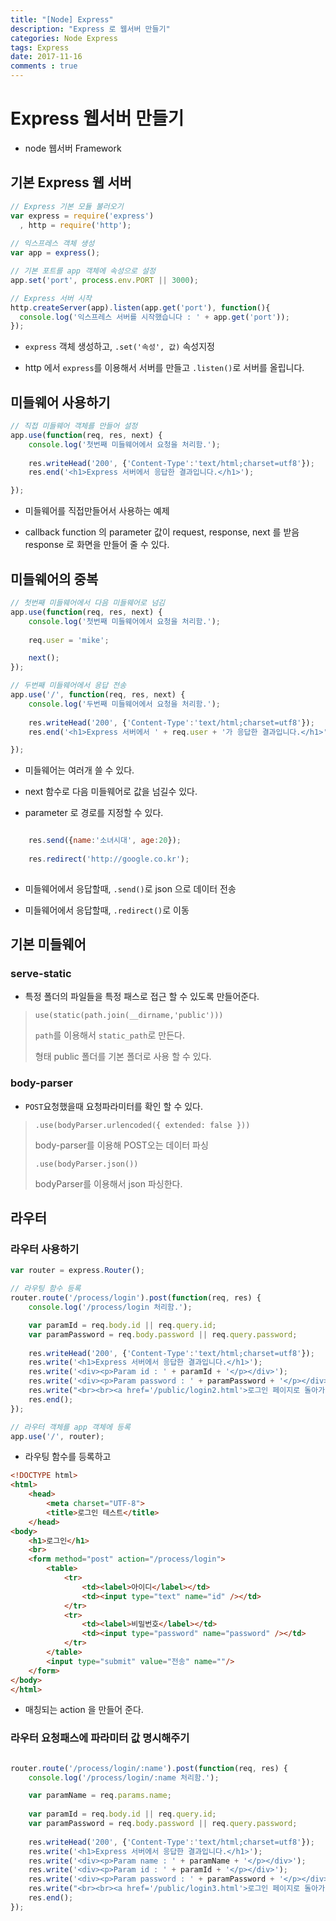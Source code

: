 ```yaml
---
title: "[Node] Express"
description: "Express 로 웹서버 만들기"
categories: Node Express
tags: Express 
date: 2017-11-16
comments : true
---
```


# Express 웹서버 만들기

* node 웹서버 Framework

## 기본 Express 웹 서버

```javascript
// Express 기본 모듈 불러오기
var express = require('express')
  , http = require('http');
 
// 익스프레스 객체 생성
var app = express();

// 기본 포트를 app 객체에 속성으로 설정
app.set('port', process.env.PORT || 3000);

// Express 서버 시작
http.createServer(app).listen(app.get('port'), function(){
  console.log('익스프레스 서버를 시작했습니다 : ' + app.get('port'));
});
``` 

* `express` 객체 생성하고, `.set('속성', 값)` 속성지정

* http 에서 `express`를 이용해서 서버를 만들고 `.listen()`로 서버를 올립니다.

## 미들웨어 사용하기 

```javascript
// 직접 미들웨어 객체를 만들어 설정
app.use(function(req, res, next) {
	console.log('첫번째 미들웨어에서 요청을 처리함.');
	
	res.writeHead('200', {'Content-Type':'text/html;charset=utf8'});
	res.end('<h1>Express 서버에서 응답한 결과입니다.</h1>');

});
```

* 미들웨어를 직접만들어서 사용하는 예제

* callback function 의 parameter 값이 request, response, next 를 받음 response 로 화면을 만들어 줄 수 있다.

## 미들웨어의 중복

```javascript
// 첫번째 미들웨어에서 다음 미들웨어로 넘김
app.use(function(req, res, next) {
	console.log('첫번째 미들웨어에서 요청을 처리함.');
	
	req.user = 'mike';

	next();
});

// 두번째 미들웨어에서 응답 전송
app.use('/', function(req, res, next) {
	console.log('두번째 미들웨어에서 요청을 처리함.');
	
	res.writeHead('200', {'Content-Type':'text/html;charset=utf8'});
	res.end('<h1>Express 서버에서 ' + req.user + '가 응답한 결과입니다.</h1>');

});
```

* 미들웨어는 여러개 쓸 수 있다.

* next 함수로 다음 미들웨어로 값을 넘길수 있다. 

* parameter 로 경로를 지정할 수 있다.
```javascript

	res.send({name:'소녀시대', age:20});
	
	res.redirect('http://google.co.kr');
	
```

* 미들웨어에서 응답할때, `.send()`로 json 으로 데이터 전송

* 미들웨어에서 응답할때, `.redirect()`로 이동

## 기본 미들웨어


### serve-static

* 특정 폴더의 파일들을 특정 패스로 접근 할 수 있도록 만들어준다.

> `use(static(path.join(__dirname,'public')))`
>
> `path`를 이용해서 `static_path`로 만든다.
>
>  형태 public 폴더를 기본 폴더로 사용 할 수 있다.

### body-parser

* `POST`요청했을때 요청파라미터를 확인 할 수 있다.

> `.use(bodyParser.urlencoded({ extended: false }))`
>
>  body-parser를 이용해 POST오는 데이터 파싱
>
> `.use(bodyParser.json())`
>
>  bodyParser를 이용해서 json 파싱한다.
 
## 라우터

### 라우터 사용하기 

```javascript
var router = express.Router();

// 라우팅 함수 등록
router.route('/process/login').post(function(req, res) {
	console.log('/process/login 처리함.');

	var paramId = req.body.id || req.query.id;
	var paramPassword = req.body.password || req.query.password;
	
	res.writeHead('200', {'Content-Type':'text/html;charset=utf8'});
	res.write('<h1>Express 서버에서 응답한 결과입니다.</h1>');
	res.write('<div><p>Param id : ' + paramId + '</p></div>');
	res.write('<div><p>Param password : ' + paramPassword + '</p></div>');
	res.write("<br><br><a href='/public/login2.html'>로그인 페이지로 돌아가기</a>");
	res.end();
});

// 라우터 객체를 app 객체에 등록
app.use('/', router);
``` 
 * 라우팅 함수를 등록하고
```html
<!DOCTYPE html>
<html>
	<head>
		<meta charset="UTF-8">
		<title>로그인 테스트</title>
	</head>
<body>
	<h1>로그인</h1>
	<br>
	<form method="post" action="/process/login">
		<table>
			<tr>
				<td><label>아이디</label></td>
				<td><input type="text" name="id" /></td>
			</tr>
			<tr>
				<td><label>비밀번호</label></td>
				<td><input type="password" name="password" /></td>
			</tr>
		</table>
		<input type="submit" value="전송" name=""/>
	</form>
</body>
</html>
```
* 매칭되는 action 을 만들어 준다.

### 라우터 요청패스에 파라미터 값 명시해주기

```javascript

router.route('/process/login/:name').post(function(req, res) {
	console.log('/process/login/:name 처리함.');

    var paramName = req.params.name;
    
	var paramId = req.body.id || req.query.id;
	var paramPassword = req.body.password || req.query.password;
	
	res.writeHead('200', {'Content-Type':'text/html;charset=utf8'});
	res.write('<h1>Express 서버에서 응답한 결과입니다.</h1>');
    res.write('<div><p>Param name : ' + paramName + '</p></div>');
	res.write('<div><p>Param id : ' + paramId + '</p></div>');
	res.write('<div><p>Param password : ' + paramPassword + '</p></div>');
	res.write("<br><br><a href='/public/login3.html'>로그인 페이지로 돌아가기</a>");
	res.end();
});

```








